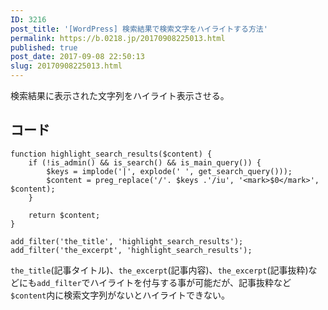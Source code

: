 ```yaml
---
ID: 3216
post_title: '[WordPress] 検索結果で検索文字をハイライトする方法'
permalink: https://b.0218.jp/20170908225013.html
published: true
post_date: 2017-09-08 22:50:13
slug: 20170908225013.html
---
```

検索結果に表示された文字列をハイライト表示させる。

<!--more-->

<h2>コード</h2>

<pre><code class="language-php">function highlight_search_results($content) {
    if (!is_admin() &amp;&amp; is_search() &amp;&amp; is_main_query()) {
        $keys = implode('|', explode(' ', get_search_query()));
        $content = preg_replace('/'. $keys .'/iu', '&lt;mark&gt;$0&lt;/mark&gt;', $content);
    }

    return $content;
}

add_filter('the_title', 'highlight_search_results');
add_filter('the_excerpt', 'highlight_search_results');
</code></pre>

<code>the_title</code>(記事タイトル)、<code>the_excerpt</code>(記事内容)、<code>the_excerpt</code>(記事抜粋)などにも<code>add_filter</code>でハイライトを付与する事が可能だが、記事抜粋など<code>$content</code>内に検索文字列がないとハイライトできない。